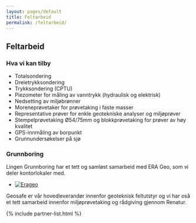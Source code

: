 ```yaml
---
layout: pages/default
title: Feltarbeid
permalink: /feltarbeid/
---
```


## Feltarbeid



### Hva vi kan tilby

* Totalsondering
* Dreietrykksondering
* Trykksondering (CPTU)
* Piezometer for måling av vanntrykk (hydraulisk og elektrisk)
* Nedsetting av miljøbrønner
* Moreneprøvetaker for prøvetaking i faste masser
* Representative prøver for enkle geotekniske analyser og miljøprøver
* Stempelprøvetaking Ø54/75mm og blokkprøvetaking for prøver av høy kvalitet
* GPS-innmåling av borpunkt
* Grunnundersøkelser på sjø


### Grunnboring

Lingen Grunnboring har et tett og samløst samarbeid med ERA Geo, som vi deler kontorlokaler med.

<ul class="horizontal-list">
	<li>
		<a href="http://era-geo.no"><img src="/assets/img/erageo.png" alt="Erageo"></a>
	</li>
</ul>
Geosafe er vår hovedleverandør innenfor geoteknisk feltutstyr og vi har oså et tett samarbeid innenfor miljøprøvetaking og rådgiving gjennom Renatur.


{% include partner-list.html %}
